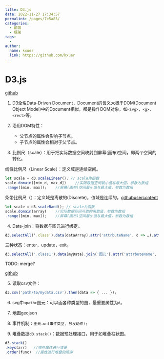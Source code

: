 ```yaml
---
title: D3.js
date: 2022-11-27 17:34:57
permalink: /pages/7e5a85/
categories:
  - 前端
  - 框架
tags:
  - 
author: 
  name: kxuer
  link: https://github.com/kxuer
---
```

# D3.js

[github](https://github.com/Shao-Kui/D3.js-Demos/blob/master/slides/1%262.pdf)

1. D3全名Data-Driven Document，Document的含义大概于DOM(Document Object Model)中的Document相似，都是操作DOM对象，如`<svg>, <g>, <rect>`等。

2. 沿用DOM特性：
    - 父节点的属性会影响子节点。
    - 子节点的属性会相对于父节点。

3. 比例尺（scale）：用于把实际数据空间映射到屏幕(画布)空间，即两个空间的转化。

线性比例尺（Linear Scale）：定义域是连续空间。
```js
let scale = d3.scaleLinear(); // scale为函数
scale.domain([min_d, max_d])    //实际数据空间最小值与最大值，参数为数组
.range([min, max]);    //屏幕(画布)空间最小值与最大值，参数为数组
```
条带比例尺（）：定义域是离散的(Discrete)，值域是连续的。[githubusercontent](https://raw.githubusercontent.com/d3/d3-scale/master/img/band.png)
```js
let scale = d3.scaleBand(); // scale为函数
scale.domain(array)    //实际数据空间可取的离散值，参数为数组
.range([min, max]);    //屏幕(画布)空间最小值与最大值，参数为数组
```

4. Data-join：将数据与图元进行绑定。
```js
d3.selectAll(‘.class’).data(dataArray).attr('attrbuteName', d => …).attr('attrbuteName', (d, i) => …);  //单独用.data(…)只可针对数据和图元数目相同的情况：dataArray是一个数组，其中的每‘条’数据会与一个图元绑定。
```
三种状态：enter，update，exit。
```js
d3.selectAll('.class1').data(myData).join('图元').attr('attrbuteName', d => …); //.join(…)会根据数据的条目补全or删除图元，定制性差些
```
TODO: merge? 

[github](https://github.com/Shao-Kui/D3.js-Demos/blob/master/slides/3.pdf)

5. 读取csv文件：
```js
d3.csv('path/to/mydata.csv').then(data => { ... });
```

6. svg中`<path>`图元：可以画各种类型的图，最重要属性为`d`。

7. 地图geojson

8. 事件机制：`图元.on(事件类型, 触发动作);`

9. 堆叠数据`d3.stack()`：数据预处理接口，用于如堆叠柱状图。
```js
d3.stack()
.keys(arr)   //哪些属性进行堆叠
.order(func)  //属性进行堆叠的顺序
```
